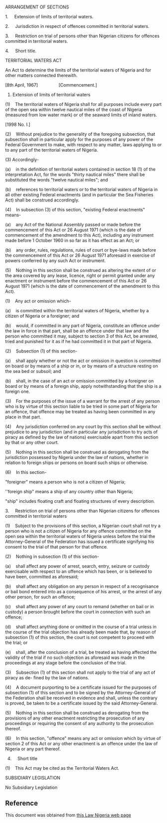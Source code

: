 # 

ARRANGEMENT OF SECTIONS

1.     Extension of limits of territorial waters.

2.     Jurisdiction in respect of offences committed in territorial waters.

3.     Restriction on trial of persons other than Nigerian citizens for offences committed in territorial waters.

4.     Short title.

TERRITORIAL WATERS ACT

An Act to determine the limits of the territorial waters of Nigeria and for other matters connected therewith.

[8th April, 1967]                 [Commencement.]

1. Extension of limits of territorial waters

(1)    The territorial waters of Nigeria shall for all purposes include every part of the open sea within twelve nautical miles of the coast of Nigeria (measured from low water mark) or of the seaward limits of inland waters.

[1998 No. I.]

(2)    Without prejudice to the generality of the foregoing subsection, that subsection shall in particular apply for the purposes of any power of the Federal Government to make, with respect to any matter, laws applying to or to any part of the territorial waters of Nigeria.

(3) Accordingly-

(a)    in the definition of territorial waters contained in section 18 (1) of the interpretation Act, for the words "thirty nautical miles" there shall be substituted the words "twelve nautical miles"; and

(b)    references to territorial waters or to the territorial waters of Nigeria in all other existing Federal enactments (and in particular the Sea Fisheries Act) shall be construed accordingly.

(4)    In subsection (3) of this section, "existing Federal enactments" means-

(a)    any Act of the National Assembly passed or made before the commencement of this Act or 26 August 1971 (which is the date of commencement of the amendment to this Act), including any instrument made before 1 October 1960 in so far as it has effect as an Act; or

(b)    any order, rules, regulations, rules of court or bye-laws made before the commencement of this Act or 26 August 1971 aforesaid in exercise of powers conferred by any such Act or instrument.

(5)    Nothing in this section shall be construed as altering the extent of or the area covered by any lease, licence, right or permit granted under any enactment or instrument before the commencement of this Act or 26 August 1971 (which is the date of commencement of the amendment to this Act).

(1)    Any act or omission which-

(a)    is committed within the territorial waters of Nigeria, whether by a citizen of Nigeria or a foreigner; and

(b)    would, if committed in any part of Nigeria, constitute an offence under the law in force in that part, shall be an offence under that law and the person who committed it may, subject to section 3 of this Act, be arrested, tried and punished for it as if he had committed it in that part of Nigeria.

(2)    Subsection (1) of this section-

(a)    shall apply whether or not the act or omission in question is committed on board or by means of a ship or in, or by means of a structure resting on the sea bed or subsoil; and

(b)    shall, in the case of an act or omission committed by a foreigner on board or by means of a foreign ship, apply notwithstanding that the ship is a foreign one.

(3)    For the purposes of the issue of a warrant for the arrest of any person who is by virtue of this section liable to be tried in some part of Nigeria for an offence, that offence may be treated as having been committed in any place in that part.

(4)    Any jurisdiction conferred on any court by this section shall be without prejudice to any jurisdiction (and in particular any jurisdiction to try acts of piracy as defined by the law of nations) exercisable apart from this section by that or any other court.

(5)    Nothing in this section shall be construed as derogating from the jurisdiction possessed by Nigeria under the law of nations, whether in relation to foreign ships or persons on board such ships or otherwise.

(6)    In this section-

"foreigner" means a person who is not a citizen of Nigeria;

''foreign ship" means a ship of any country other than Nigeria;

"ship" includes floating craft and floating structures of every description.

3.     Restriction on trial of persons other than Nigerian citizens for offences committed in territorial waters

(1)    Subject to the provisions of this section, a Nigerian court shall not try a person who is not a citizen of Nigeria for any offence committed on the open sea within the territorial waters of Nigeria unless before the trial the Attorney-General of the Federation has issued a certificate signifying his consent to the trial of that person for that offence.

(2)    Nothing in subsection (1) of this section-

(a)    shall affect any power of arrest, search, entry, seizure or custody exercisable with respect to an offence which has been, or is believed to have been, committed as aforesaid;

(b)    shall affect any obligation on any person in respect of a recognisance or bail bond entered into as a consequence of his arrest, or the arrest of any other person, for such an offence;

(c)    shall affect any power of any court to remand (whether on bail or in custody) a person brought before the court in connection with such an offence;

(d)    shall affect anything done or omitted in the course of a trial unless in the course of the trial objection has already been made that, by reason of subsection (1) of this section, the court is not competent to proceed with the trial; or

(e)    shall, after the conclusion of a trial, be treated as having affected the validity of the trial if no such objection as aforesaid was made in the proceedings at any stage before the conclusion of the trial.

(3)    Subsection (1) of this section shall not apply to the trial of any act of piracy as de- fined by the law of nations.

(4)    A document purporting to be a certificate issued for the purposes of subsection (1) of this section and to be signed by the Attorney-General of the Federation shall be received in evidence and shall, unless the contrary is proved, be taken to be a certificate issued by the said Attorney-General.

(5)    Nothing in this section shall be construed as derogating from the provisions of any other enactment restricting the prosecution of any proceedings or requiring the consent of any authority to the prosecution thereof.

(6)    In this section, "offence" means any act or omission which by virtue of section 2 of this Act or any other enactment is an offence under the law of Nigeria or any part thereof.

4.     Short title

(1)    This Act may be cited as the Territorial Waters Act.

SUBSIDIARY LEGISLATION

No Subsidiary Legislation

## Reference

This document was obtained from [this Law Nigeria web page](http://www.lawnigeria.com/LFN/T/Territorial-Waters-Act.php)
